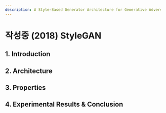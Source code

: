 ```yaml
---
description: A Style-Based Generator Architecture for Generative Adversarial Networks
---
```


# 작성중 \(2018\) StyleGAN

## 1. Introduction

## 2. Architecture

## 3. Properties

## 4. Experimental Results & Conclusion

